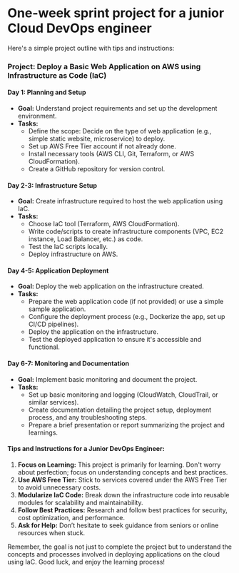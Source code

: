 # One-week sprint project for a junior Cloud DevOps engineer

Here's a simple project outline with tips and instructions:

### Project: Deploy a Basic Web Application on AWS using Infrastructure as Code (IaC)

#### Day 1: Planning and Setup
- **Goal:** Understand project requirements and set up the development environment.
- **Tasks:**
  - Define the scope: Decide on the type of web application (e.g., simple static website, microservice) to deploy.
  - Set up AWS Free Tier account if not already done.
  - Install necessary tools (AWS CLI, Git, Terraform, or AWS CloudFormation).
  - Create a GitHub repository for version control.

#### Day 2-3: Infrastructure Setup
- **Goal:** Create infrastructure required to host the web application using IaC.
- **Tasks:**
  - Choose IaC tool (Terraform, AWS CloudFormation).
  - Write code/scripts to create infrastructure components (VPC, EC2 instance, Load Balancer, etc.) as code.
  - Test the IaC scripts locally.
  - Deploy infrastructure on AWS.

#### Day 4-5: Application Deployment
- **Goal:** Deploy the web application on the infrastructure created.
- **Tasks:**
  - Prepare the web application code (if not provided) or use a simple sample application.
  - Configure the deployment process (e.g., Dockerize the app, set up CI/CD pipelines).
  - Deploy the application on the infrastructure.
  - Test the deployed application to ensure it's accessible and functional.

#### Day 6-7: Monitoring and Documentation
- **Goal:** Implement basic monitoring and document the project.
- **Tasks:**
  - Set up basic monitoring and logging (CloudWatch, CloudTrail, or similar services).
  - Create documentation detailing the project setup, deployment process, and any troubleshooting steps.
  - Prepare a brief presentation or report summarizing the project and learnings.

#### Tips and Instructions for a Junior DevOps Engineer:
1. **Focus on Learning:** This project is primarily for learning. Don't worry about perfection; focus on understanding concepts and best practices.
2. **Use AWS Free Tier:** Stick to services covered under the AWS Free Tier to avoid unnecessary costs.
3. **Modularize IaC Code:** Break down the infrastructure code into reusable modules for scalability and maintainability.
4. **Follow Best Practices:** Research and follow best practices for security, cost optimization, and performance.
5. **Ask for Help:** Don’t hesitate to seek guidance from seniors or online resources when stuck.

Remember, the goal is not just to complete the project but to understand the concepts and processes involved in deploying applications on the cloud using IaC. Good luck, and enjoy the learning process!
